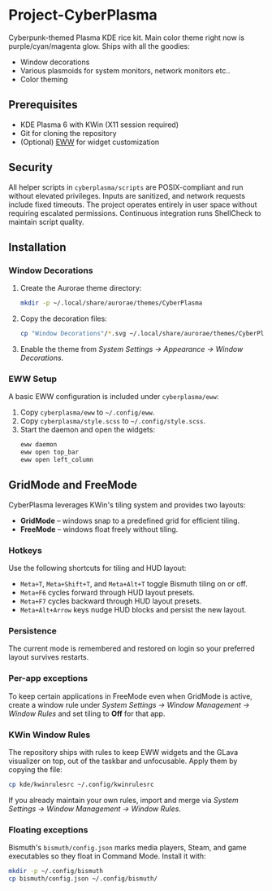 # Project-CyberPlasma
Cyberpunk-themed Plasma KDE rice kit. Main color theme right now is purple/cyan/magenta glow. Ships with all the goodies:

- Window decorations
- Various plasmoids for system monitors, network monitors etc..
- Color theming

## Prerequisites
- KDE Plasma 6 with KWin (X11 session required)
- Git for cloning the repository
- (Optional) [EWW](https://elkowar.github.io/eww/) for widget customization

## Security
All helper scripts in `cyberplasma/scripts` are POSIX-compliant and run without elevated privileges. Inputs are sanitized, and network requests include fixed timeouts. The project operates entirely in user space without requiring escalated permissions. Continuous integration runs ShellCheck to maintain script quality.

## Installation

### Window Decorations
1. Create the Aurorae theme directory:
   ```bash
   mkdir -p ~/.local/share/aurorae/themes/CyberPlasma
   ```
2. Copy the decoration files:
   ```bash
   cp "Window Decorations"/*.svg ~/.local/share/aurorae/themes/CyberPlasma/
   ```
3. Enable the theme from *System Settings → Appearance → Window Decorations*.

### EWW Setup
A basic EWW configuration is included under `cyberplasma/eww`:
1. Copy `cyberplasma/eww` to `~/.config/eww`.
2. Copy `cyberplasma/style.scss` to `~/.config/style.scss`.
3. Start the daemon and open the widgets:
   ```bash
   eww daemon
   eww open top_bar
   eww open left_column
   ```

## GridMode and FreeMode
CyberPlasma leverages KWin's tiling system and provides two layouts:

- **GridMode** – windows snap to a predefined grid for efficient tiling.
- **FreeMode** – windows float freely without tiling.

### Hotkeys
Use the following shortcuts for tiling and HUD layout:

- `Meta+T`, `Meta+Shift+T`, and `Meta+Alt+T` toggle Bismuth tiling on or off.
- `Meta+F6` cycles forward through HUD layout presets.
- `Meta+F7` cycles backward through HUD layout presets.
- `Meta+Alt+Arrow` keys nudge HUD blocks and persist the new layout.

### Persistence
The current mode is remembered and restored on login so your preferred layout
survives restarts.

### Per-app exceptions
To keep certain applications in FreeMode even when GridMode is active, create a
window rule under *System Settings → Window Management → Window Rules* and set
tiling to **Off** for that app.

### KWin Window Rules
The repository ships with rules to keep EWW widgets and the GLava visualizer on top, out of the taskbar and unfocusable.
Apply them by copying the file:
```bash
cp kde/kwinrulesrc ~/.config/kwinrulesrc
```
If you already maintain your own rules, import and merge via *System Settings → Window Management → Window Rules*.

### Floating exceptions
Bismuth's `bismuth/config.json` marks media players, Steam, and game executables so they float in Command Mode. Install it with:
```bash
mkdir -p ~/.config/bismuth
cp bismuth/config.json ~/.config/bismuth/
```


